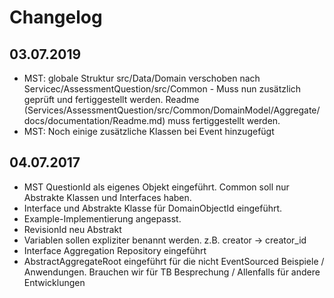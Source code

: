 # Changelog

## 03.07.2019
- MST: globale Struktur src/Data/Domain verschoben nach Servicec/AssessmentQuestion/src/Common - Muss nun zusätzlich geprüft und fertiggestellt werden. Readme (Services/AssessmentQuestion/src/Common/DomainModel/Aggregate/docs/documentation/Readme.md) muss fertiggestellt werden.
- MST: Noch einige zusätzliche Klassen bei Event hinzugefügt

## 04.07.2017
- MST QuestionId als eigenes Objekt eingeführt. Common soll nur Abstrakte Klassen und Interfaces haben.
- Interface und Abstrakte Klasse für DomainObjectId eingeführt.
- Example-Implementierung angepasst.
- RevisionId neu Abstrakt
- Variablen sollen expliziter benannt werden. z.B. creator -> creator_id
- Interface Aggregation Repository eingeführt
- AbstractAggregateRoot eingeführt für die nicht EventSourced Beispiele / Anwendungen. Brauchen wir für TB Besprechung / Allenfalls für andere Entwicklungen